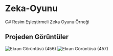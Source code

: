 # Zeka-Oyunu
C# Resim Eşleştirmeli Zeka Oyunu Örneği

## Projeden Görüntüler

![Ekran Görüntüsü (456)](https://user-images.githubusercontent.com/77530565/104847280-25880a80-58f0-11eb-911e-527958b7efe9.png)
![Ekran Görüntüsü (457)](https://user-images.githubusercontent.com/77530565/104847281-2620a100-58f0-11eb-8d7b-7262cc77fa23.png)
